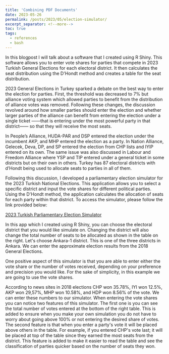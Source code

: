 ```yaml
---
title: 'Combining PDF Documents'
date: 2023-05-26
permalink: /posts/2023/05/election-simulator/
excerpt_separator: <!--more-->
toc: true
tags:
  - references
  - bash
---
```


In this blogpost I will talk about a software that I created using R Shiny. This software allows you to enter vote shares for parties that compete in 2023 Turkish General Elections for each electoral district. It then calculates the seat distribution using the D'Hondt method and creates a table for the seat distribution.

<!--more-->

2023 General Elections in Turkey sparked a debate on the best way to enter the election for parties. First, the threshold was decreased to 7% but alliance voting system which allowed parties to benefit from the distribution of alliance votes was removed. Following these changes, the discussion revolved around how smaller parties should enter the election and whether larger parties of the alliance can benefit from entering the election under a single ticket ——that is entering under the most powerful party in that district—— so that they will receive the most seats. 

In People’s Alliance, HUDA-PAR and DSP entered the election under the incumbent AKP, and MHP entered the election as a party. In Nation Alliance, Gelecek, Deva, DP, and SP entered the election from CHP lists and IYIP entered on itsown. The same issue was also discussed in Labour and Freedom Alliance where YSP and TIP entered under a general ticket in some districts but on their own in others. Turkey has 87 electoral districts with d’Hondt being used to allocate seats to parties in all of them. 


Following this discussion, I developed a parliamentary election simulator for the 2023 Turkish National Elections. This application allows you to select a specific district and input the vote shares for different political parties. Using the D'Hondt method, the application calculates the allocation of seats for each party within that district. To access the simulator, please follow the link provided below:

[2023 Turkish Parliamentary Election Simulator](https://onurgitmez.shinyapps.io/2023TurkishElectionSimulator/)

In this app which I created using R Shiny, you can choose the electoral district that you would like simulate on. Changing the district will also change the total number of seats to be allocated as shown in the table on the right. Let's choose Ankara-1 district. This is one of the three districts in Ankara. We can enter the approximate election results from the 2018 General Elections. 

One positive aspect of this simulator is that you are able to enter either the vote share or the number of votes received, depending on your preference and precision you would like. For the sake of simplicity, in this example we are going to use the vote shares. 

According to news sites in 2018 elections CHP won 35.78%, IYI won 12.5%, AKP won 29,57%, MHP won 10.58%, and HDP won 8.56% of the vote. We can enter these numbers to our simulator. When entering the vote shares you can notice two features of this simulator. The first one is you can see the total number of votes entered at the bottom of the right table. This is added to ensure when you make your own simulation you do not have to worry about going above 100% or not entering the desired share of votes. The second feature is that when you enter a party's vote it will be placed above others in the table. For example, if you entered CHP's vote last; it will be placed at top of the table since they earned the most seats from the district. This feature is added to make it easier to read the table and see the classification of parties quicker based on the number of seats they won.




